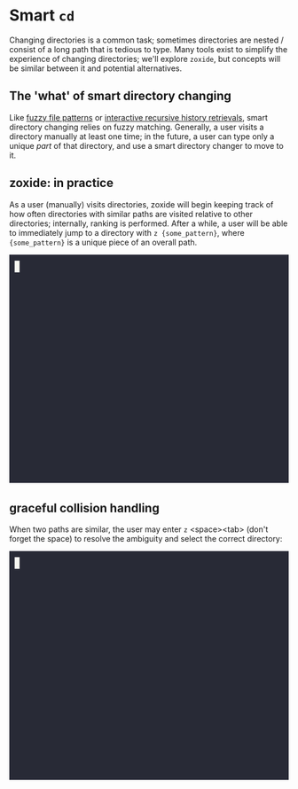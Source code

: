 # Smart `cd`

Changing directories is a common task; sometimes directories are nested / consist of a long path that is tedious to type. Many tools exist to simplify the experience of changing directories; we'll explore `zoxide`, but concepts will be similar between it and potential alternatives.

## The 'what' of smart directory changing

Like [fuzzy file patterns](fzf.md) or [interactive recursive history retrievals](history.md#complex-fuzzy-retrievals), smart directory changing relies on fuzzy matching. Generally, a user visits a directory manually at least one time; in the future, a user can type only a unique *part* of that directory, and use a smart directory changer to move to it.

## zoxide: in practice

As a user (manually) visits directories, zoxide will begin keeping track of how often directories with similar paths are visited relative to other directories; internally, ranking is performed. After a while, a user will be able to immediately jump to a directory with `z {some_pattern}`, where `{some_pattern}` is a unique piece of an overall path.

![zoxide-basic](../assets/zoxide-basic.gif)

## graceful collision handling

When two paths are similar, the user may enter `z` \<space\>\<tab\> (don't forget the space) to resolve the ambiguity and select the correct directory:

![zoxide-collision-handling](../assets/zoxide-collision-handling.gif)